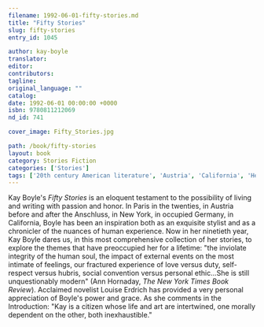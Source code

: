 ```yaml
---
filename: 1992-06-01-fifty-stories.md
title: "Fifty Stories"
slug: fifty-stories
entry_id: 1045

author: kay-boyle
translator: 
editor: 
contributors: 
tagline: 
original_language: ""
catalog: 
date: 1992-06-01 00:00:00 +0000 
isbn: 9780811212069
nd_id: 741

cover_image: Fifty_Stories.jpg

path: /book/fifty-stories
layout: book
category: Stories Fiction
categories: ['Stories']
tags: ['20th century American literature', 'Austria', 'California', 'Henry James', 'Modernism', 'New York', 'Paris', 'Short stories', 'Short story collections']
---
```

Kay Boyle's *Fifty Stories* is an eloquent testament to the possibility of living and writing with passion and honor. In Paris in the twenties, in Austria before and after the Anschluss, in New York, in occupied Germany, in California, Boyle has been an inspiration both as an exquisite stylist and as a chronicler of the nuances of human experience. Now in her ninetieth year, Kay Boyle dares us, in this most comprehensive collection of her stories, to explore the themes that have preoccupied her for a lifetime: "the inviolate integrity of the human soul, the impact of external events on the most intimate of feelings, our fractured experience of love versus duty, self-respect versus hubris, social convention versus personal ethic...She is still unquestionably modern" (Ann Hornaday, *The New York Times Book Review*). Acclaimed novelist Louise Erdrich has provided a very personal appreciation of Boyle's power and grace. As she comments in the Introduction: "Kay is a citizen whose life and art are intertwined, one morally dependent on the other, both inexhaustible."





